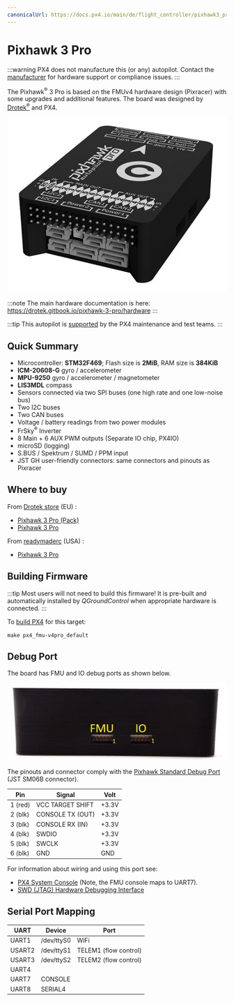 ```yaml
---
canonicalUrl: https://docs.px4.io/main/de/flight_controller/pixhawk3_pro
---
```


# Pixhawk 3 Pro

:::warning PX4 does not manufacture this (or any) autopilot. Contact the [manufacturer](https://store-drotek.com/) for hardware support or compliance issues.
:::

The Pixhawk<sup>&reg;</sup> 3 Pro is based on the FMUv4 hardware design (Pixracer) with some upgrades and additional features. The board was designed by [Drotek<sup>&reg;</sup>](https://drotek.com) and PX4.

![Pixhawk 3 Pro hero image](../../assets/hardware/hardware-pixhawk3_pro.jpg)

:::note
The main hardware documentation is here: https://drotek.gitbook.io/pixhawk-3-pro/hardware
:::

:::tip
This autopilot is [supported](../flight_controller/autopilot_pixhawk_standard.md) by the PX4 maintenance and test teams.
:::

## Quick Summary

- Microcontroller: **STM32F469**; Flash size is **2MiB**, RAM size is **384KiB**
- **ICM-20608-G** gyro / accelerometer
- **MPU-9250** gyro / accelerometer / magnetometer
- **LIS3MDL** compass
- Sensors connected via two SPI buses (one high rate and one low-noise bus)
- Two I2C buses
- Two CAN buses
- Voltage / battery readings from two power modules
- FrSky<sup>&reg;</sup> Inverter
- 8 Main + 6 AUX PWM outputs (Separate IO chip, PX4IO)
- microSD (logging)
- S.BUS / Spektrum / SUMD / PPM input
- JST GH user-friendly connectors: same connectors and pinouts as Pixracer

## Where to buy

From [Drotek store](https://store.drotek.com/) (EU) :

- [Pixhawk 3 Pro (Pack)](https://store.drotek.com/autopilots/844-pixhawk-3-pro-pack.html)
- [Pixhawk 3 Pro](https://store.drotek.com/autopilots/821-pixhawk-pro-autopilot-8944595120557.html)

From [readymaderc](https://www.readymaderc.com) (USA) :

- [Pixhawk 3 Pro](https://www.readymaderc.com/products/details/pixhawk-3-pro-flight-controller)

## Building Firmware

:::tip
Most users will not need to build this firmware! It is pre-built and automatically installed by *QGroundControl* when appropriate hardware is connected.
:::

To [build PX4](../dev_setup/building_px4.md) for this target:

    make px4_fmu-v4pro_default
    

## Debug Port

The board has FMU and IO debug ports as shown below.

![Debug Ports](../../assets/flight_controller/pixhawk3pro/pixhawk3_pro_debug_ports.jpg)

The pinouts and connector comply with the [Pixhawk Standard Debug Port](https://pixhawk.org/pixhawk-connector-standard/#dronecode_debug) (JST SM06B connector).

| Pin     | Signal           | Volt  |
| ------- | ---------------- | ----- |
| 1 (red) | VCC TARGET SHIFT | +3.3V |
| 2 (blk) | CONSOLE TX (OUT) | +3.3V |
| 3 (blk) | CONSOLE RX (IN)  | +3.3V |
| 4 (blk) | SWDIO            | +3.3V |
| 5 (blk) | SWCLK            | +3.3V |
| 6 (blk) | GND              | GND   |

For information about wiring and using this port see:

- [PX4 System Console](../debug/system_console.md#pixhawk_debug_port) (Note, the FMU console maps to UART7).
- [SWD (JTAG) Hardware Debugging Interface](../debug/swd_debug.md)

## Serial Port Mapping

| UART   | Device     | Port                  |
| ------ | ---------- | --------------------- |
| UART1  | /dev/ttyS0 | WiFi                  |
| USART2 | /dev/ttyS1 | TELEM1 (flow control) |
| USART3 | /dev/ttyS2 | TELEM2 (flow control) |
| UART4  |            |                       |
| UART7  | CONSOLE    |                       |
| UART8  | SERIAL4    |                       |

<!-- Note: Got ports using https://github.com/PX4/px4_user_guide/pull/672#issuecomment-598198434 -->